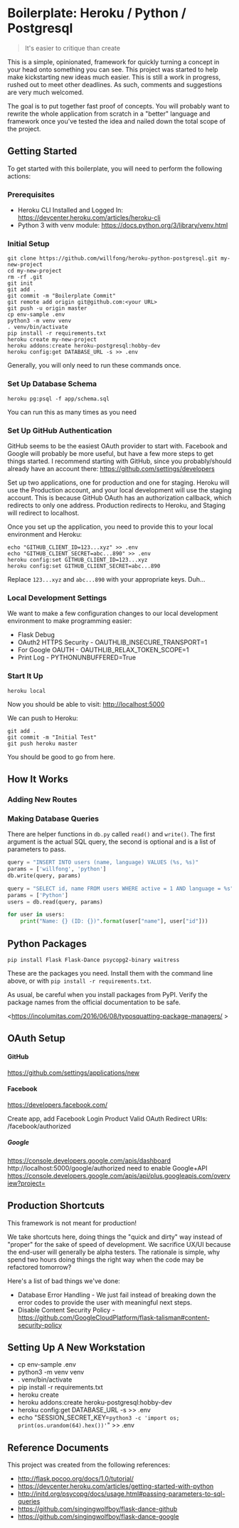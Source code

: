 # Boilerplate: Heroku / Python / Postgresql

> It's easier to critique than create

This is a simple, opinionated, framework for quickly turning a concept in your head onto something you can see. This project was started to help make kickstarting new ideas much easier. This is still a work in progress, rushed out to meet other deadlines. As such, comments and suggestions are very much welcomed. 

The goal is to put together fast proof of concepts. You will probably want to rewrite the whole application from scratch in a "better" language and framework once you've tested the idea and nailed down the total scope of the project.

## Getting Started

To get started with this boilerplate, you will need to perform the following actions:


### Prerequisites

- Heroku CLI Installed and Logged In: <https://devcenter.heroku.com/articles/heroku-cli>
- Python 3 with venv module: <https://docs.python.org/3/library/venv.html>

### Initial Setup

```shell
git clone https://github.com/willfong/heroku-python-postgresql.git my-new-project
cd my-new-project
rm -rf .git
git init
git add .
git commit -m "Boilerplate Commit"
git remote add origin git@github.com:<your URL>
git push -u origin master
cp env-sample .env
python3 -m venv venv
. venv/bin/activate
pip install -r requirements.txt
heroku create my-new-project
heroku addons:create heroku-postgresql:hobby-dev
heroku config:get DATABASE_URL -s >> .env
```

Generally, you will only need to run these commands once.

### Set Up Database Schema

```shell
heroku pg:psql -f app/schema.sql
```

You can run this as many times as you need

### Set Up GitHub Authentication

GitHub seems to be the easiest OAuth provider to start with. Facebook and Google will probably be more useful, but have a few more steps to get things started. I recommend starting with GitHub, since you probably/should already have an account there: <https://github.com/settings/developers>

Set up two applications, one for production and one for staging. Heroku will use the Production account, and your local development will use the staging account. This is because GitHub OAuth has an authorization callback, which redirects to only one address. Production redirects to Heroku, and Staging will redirect to localhost.

Once you set up the application, you need to provide this to your local environment and Heroku:

```shell
echo "GITHUB_CLIENT_ID=123...xyz" >> .env
echo "GITHUB_CLIENT_SECRET=abc...890" >> .env
heroku config:set GITHUB_CLIENT_ID=123...xyz
heroku config:set GITHUB_CLIENT_SECRET=abc...890
```

Replace `123...xyz` and `abc...890` with your appropriate keys. Duh...

### Local Development Settings

We want to make a few configuration changes to our local development environment to make programming easier:

- Flask Debug
- OAuth2 HTTPS Security - OAUTHLIB_INSECURE_TRANSPORT=1
- For Google OAUTH - OAUTHLIB_RELAX_TOKEN_SCOPE=1
- Print Log - PYTHONUNBUFFERED=True

### Start It Up

```shell
heroku local
```

Now you should be able to visit: <http://localhost:5000>

We can push to Heroku:

```shell
git add .
git commit -m "Initial Test"
git push heroku master
```

You should be good to go from here.

## How It Works

### Adding New Routes


### Making Database Queries

There are helper functions in `db.py` called `read()` and `write()`. The first argument is the actual SQL query, the second is optional and is a list of parameters to pass.

```python
query = "INSERT INTO users (name, language) VALUES (%s, %s)"
params = ['willfong', 'python']
db.write(query, params)

query = "SELECT id, name FROM users WHERE active = 1 AND language = %s"
params = ['Python']
users = db.read(query, params)

for user in users:
    print("Name: {} (ID: {})".format(user["name"], user["id"]))
```

## Python Packages

```shell
pip install Flask Flask-Dance psycopg2-binary waitress
```

These are the packages you need. Install them with the command line above, or with `pip install -r requirements.txt`.

As usual, be careful when you install packages from PyPI. Verify the package names from the official documentation to be safe.

<https://incolumitas.com/2016/06/08/typosquatting-package-managers/ >


## OAuth Setup

#### GitHub

https://github.com/settings/applications/new

#### Facebook

https://developers.facebook.com/ 

Create app, add Facebook Login Product
Valid OAuth Redirect URIs: <url>/facebook/authorized

##### Google

https://console.developers.google.com/apis/dashboard
http://localhost:5000/google/authorized
need to enable Google+API
https://console.developers.google.com/apis/api/plus.googleapis.com/overview?project=<ProjectID>


## Production Shortcuts

This framework is not meant for production!

We take shortcuts here, doing things the "quick and dirty" way instead of "proper" for the sake of speed of development. We sacrifice UX/UI because the end-user will generally be alpha testers. The rationale is simple, why spend two hours doing things the right way when the code may be refactored tomorrow?

Here's a list of bad things we've done:

- Database Error Handling - We just fail instead of breaking down the error codes to provide the user with meaningful next steps.
- Disable Content Security Policy - https://github.com/GoogleCloudPlatform/flask-talisman#content-security-policy

## Setting Up A New Workstation

- cp env-sample .env
- python3 -m venv venv
- . venv/bin/activate
- pip install -r requirements.txt
- heroku create <testname>
- heroku addons:create heroku-postgresql:hobby-dev
- heroku config:get DATABASE_URL -s >> .env
- echo "SESSION_SECRET_KEY=`python3 -c 'import os; print(os.urandom(64).hex())'`" >> .env

## Reference Documents

This project was created from the following references:

- <http://flask.pocoo.org/docs/1.0/tutorial/>
- <https://devcenter.heroku.com/articles/getting-started-with-python>
- <http://initd.org/psycopg/docs/usage.html#passing-parameters-to-sql-queries>
- <https://github.com/singingwolfboy/flask-dance-github>
- <https://github.com/singingwolfboy/flask-dance-google>